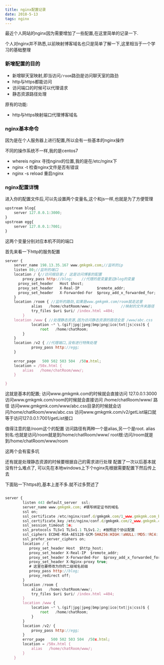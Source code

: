 ```yaml
---
title: nginx配置记录
date: 2018-5-13
tags: nginx
---
```


最近个人网站的nginx因为需要增加了一些配置,在这里简单的记录一下.

个人对nginx并不熟悉,以前映射博客域名也只是简单了解一下,这里相当于一个学习的基础整理


### 新增配置的目的

* 新增聊天室映射,即当访问`/room`路劲是访问聊天室的路劲
* http与https都能访问
* 访问端口的时候可以代理请求
* 静态资源路径处理

<!--more-->

原有的功能:
* http与https映射端口代理博客域名

### nginx基本命令

因为是在个人服务器上进行配置,所以会有一些基本的nginx操作

不同的操作系统不一样,我的是centos7

* whereis nginx 寻找nginx的位置,我的是在/etc/nginx下
* nginx -t 检查nginx文件是否有错误
* nginx -s reload 重启nginx

### nginx配置详情

进入你的配置文件后,可以先设置两个变量名,这个和js一样,也就是为了方便管理

```javascript
upstream blog{
	server 127.0.0.1:3000;
}
upstream egg{
	server 127.0.0.1:7001;
}
```

这两个变量分别对应本机不同的端口

首先来看一下http的服务配置

```js
server {
	server_name 198.13.35.167 www.gmkgmk.com;//监听的ip
	listen 80;//监听的端口
    location / {//访问根目录:/ 这是访问博客的配置
	    proxy_pass http://blog;    //代理的是变量里边blog的变量
      proxy_set_header   Host $host;
      proxy_set_header   X-Real-IP        $remote_addr;
      proxy_set_header   X-Forwarded-For  $proxy_add_x_forwarded_for;
   	}
	location /room { //监听的路劲,如果是www.gmkgmk.com/room就走这里
			alias   /home/chatRoom/www/;             //映射的文件夹路径
			try_files $uri $uri/ /index.html =404;
		}
	location /www { //处理静态资源,因为访问静态资源的路径全是 /www/abc.css
			location ~* \.(gif|jpg|jpeg|bmp|png|ico|txt|js|css)$ {
				root   /home/chatRoom;	
		}
	}
	location /v2 { //代理端口,没有进行特殊处理
			proxy_pass http://egg;
    }
	
	error_page   500 502 503 504  /50x.html;
    location = /50x.html {
        alias   /home/chatRoom/www/;
    }

}
```

这就是基本的配置;
访问www.gmkgmk.com的时候就会直接访问 127.0.0.1:3000
访问www.gmkgmk.com/room的时候就会直接访问 /home/chatRoom/www/ 路径
访问www.gmkgmk.com/www/abc.css目录的时候就会访问/home/chatRoom/www/abc.css
访问www.gmkgmk.com/v2/getList端口就等于访问127.0.0.1:7001/getList接口

值得注意的是/room这个的配置
访问路径有两种一个是alias,另一个是root.
alias别名:也就是访问/room就是到/home/chatRoom/www/
root根:访问/room就是到/home/chatRoom/www/room

这两个会有蛮多坑

还有就是处理静态资源的时候要根据自己的需求进行处理
配置了一次以后基本就没有什么难点了,
可以先在本地windows上下个nginx先根据需要配置下然后传上去

下面贴一下https的,基本上差不多.就不过多赘述了

```js

server {
        listen 443 default_server  ssl;
        server_name www.gmkgmk.com; #填写绑定证书的域名
        ssl on;
        ssl_certificate /etc/nginx/conf.d/gmkgmk.com/1_www.gmkgmk.com_bundle.crt;#路径填写自己的
        ssl_certificate_key /etc/nginx/conf.d/gmkgmk.com/2_www.gmkgmk.com.key;#路径填写自己的
        ssl_session_timeout 5m;
        ssl_protocols TLSv1 TLSv1.1 TLSv1.2; #按照这个协议配置
        ssl_ciphers ECDHE-RSA-AES128-GCM-SHA256:HIGH:!aNULL:!MD5:!RC4:!DHE;#按照这个套件配置
        ssl_prefer_server_ciphers on;
        location / {
           proxy_set_header Host  $http_host;
           proxy_set_header X-Real-IP  $remote_addr;  
           proxy_set_header X-Forwarded-For  $proxy_add_x_forwarded_for;
           proxy_set_header X-Nginx-proxy true;
           # 这里也要修改为你的二级域名前缀
           proxy_pass http://blog;
           proxy_redirect off;
        }
		location /room {
			alias   /home/chatRoom/www/;
			try_files $uri $uri/ /index.html =404;
		}
		location /www {
			location ~* \.(gif|jpg|jpeg|bmp|png|ico|txt|js|css)$ {
				root   /home/chatRoom;
			}
		}
		location /v2/ {
			proxy_pass http://egg;
        }
		error_page   500 502 503 504  /50x.html;
		location = /50x.html {
			alias   /home/chatRoom/www/;
		}
    }
```
